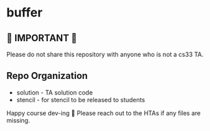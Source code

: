 # buffer

## 🚨 IMPORTANT 🚨
Please do not share this repository with anyone who is not a cs33 TA. 

## Repo Organization
* solution - TA solution code
* stencil - for stencil to be released to students

Happy course dev-ing 🎉 
Please reach out to the HTAs if any files are missing.

